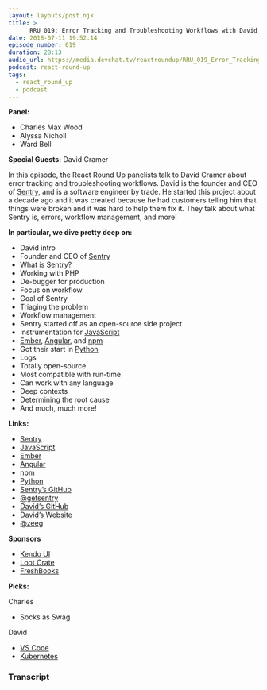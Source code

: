 ```yaml
---
layout: layouts/post.njk
title: >
      RRU 019: Error Tracking and Troubleshooting Workflows with David Cramer LIVE at Microsoft Build
date: 2018-07-11 19:52:14
episode_number: 019
duration: 28:13
audio_url: https://media.devchat.tv/reactroundup/RRU_019_Error_Tracking_and_Troubleshooting_Workflows_with_David_Cramer_LIVE_at_Microsoft%20Build.mp
podcast: react-round-up
tags: 
  - react_round_up
  - podcast
---
```


 **Panel:**

- Charles Max Wood
- Alyssa Nicholl
- Ward Bell

**Special Guests:** David Cramer

In this episode, the React Round Up panelists talk to David Cramer about error tracking and troubleshooting workflows. David is the founder and CEO of [Sentry](https://sentry.io/welcome/), and is a software engineer by trade. He started this project about a decade ago and it was created because he had customers telling him that things were broken and it was hard to help them fix it. They talk about what Sentry is, errors, workflow management, and more!

**In particular, we dive pretty deep on:**

- David intro
- Founder and CEO of [Sentry](https://sentry.io/welcome/) 
- What is Sentry?
- Working with PHP
- De-bugger for production
- Focus on workflow
- Goal of Sentry
- Triaging the problem
- Workflow management
- Sentry started off as an open-source side project
- Instrumentation for [JavaScript](https://www.javascript.com/)
- [Ember](https://www.emberjs.com/), [Angular](https://angular.io/), and [npm](https://www.npmjs.com/)
- Got their start in [Python](https://www.python.org/)
- Logs
- Totally open-source
- Most compatible with run-time
- Can work with any language
- Deep contexts
- Determining the root cause
- And much, much more! 

**Links:**

- [Sentry](https://sentry.io/welcome/)
- [JavaScript](https://www.javascript.com/)
- [Ember](https://www.emberjs.com/)
- [Angular](https://angular.io/)
- [npm](https://www.npmjs.com/)
- [Python](https://www.python.org/)
- [Sentry’s GitHub](https://github.com/getsentry)
- [@getsentry](https://twitter.com/getsentry?lang=en)
- [David’s GitHub](https://github.com/dcramer)
- [David’s Website](http://cra.mr/)
- [@zeeg](https://twitter.com/zeeg)

**Sponsors**

- [Kendo UI](https://www.telerik.com/kendo-angular-ui/?utm_medium=cpm&utm_source=adventuresinng&utm_campaign=dt-kendo-ang2-nov16&utm_content=audio)
- [Loot Crate](https://www.lootcrate.com/)
- [FreshBooks](https://www.freshbooks.com/invoice?ref=11731&utm_source=pbm&utm_medium=affiliate-program&utm_influencer=419364&utm_campaign=podcast-influencers)

**Picks:**

Charles

- Socks as Swag

David

- [VS Code](https://code.visualstudio.com/)
- [Kubernetes](https://kubernetes.io/)


### Transcript


